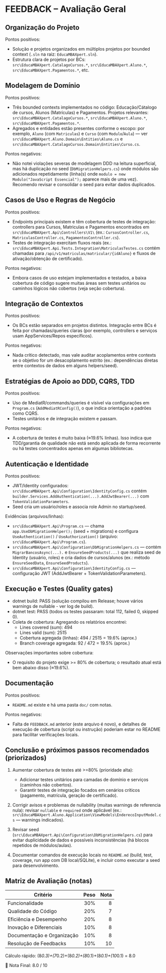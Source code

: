 # FEEDBACK – Avaliação Geral

## Organização do Projeto

Pontos positivos:
- Solução e projetos organizados em múltiplos projetos por bounded context (`.sln` na raiz: `EducaMBAXpert.sln`).
- Estrutura clara de projetos por BCs: `src\EducaMBAXpert.CatalagoCursos.*`, `src\EducaMBAXpert.Aluno.*`, `src\EducaMBAXpert.Pagamentos.*`, etc.

## Modelagem de Domínio

Pontos positivos:
- Três bounded contexts implementados no código: Educação/Cátalogo de cursos, Alunos (Matrículas) e Pagamentos. Projetos relevantes: `src\EducaMBAXpert.CatalagoCursos.*`, `src\EducaMBAXpert.Aluno.*`, `src\EducaMBAXpert.Pagamentos.*`.
- Agregados e entidades estão presentes conforme o escopo: por exemplo, `Aluno` (com `Matriculas`) e `Curso` (com `Modulo`/`Aula`) — ver `src\EducaMBAXpert.Aluno.Domain\Entities\Aluno.cs` e `src\EducaMBAXpert.CatalagoCursos.Domain\Entities\Curso.cs`.

Pontos negativos:
- Não notei violações severas de modelagem DDD na leitura superficial, mas há duplicação no seed (`DbMigrationHelpers.cs`) onde módulos são adicionados repetidamente (linha(s) onde `modulo = new Modulo("JavaScript Essencial");` aparece mais de uma vez). Recomendo revisar e consolidar o seed para evitar dados duplicados.

## Casos de Uso e Regras de Negócio

Pontos positivos:
- Endpoints principais existem e têm cobertura de testes de integração: controllers para Cursos, Matriculas e Pagamentos encontrados em `src\EducaMBAXpert.Api\Controllers\V1\` (ex.: `CursosController.cs`, `MatriculasController.cs`, `PagamentosController.cs`).
- Testes de integração exercitam fluxos reais (ex.: `src\EducaMBAXpert.Api.Tests.Integration\MatriculasTestes.cs` contém chamadas para `/api/v1/matriculas/matricular/{idAluno}` e fluxos de ativação/obtenção de certificado).

Pontos negativos:
- Embora casos de uso estejam implementados e testados, a baixa cobertura de código sugere muitas áreas sem testes unitários ou caminhos lógicos não cobertos (veja seção cobertura).

## Integração de Contextos

Pontos positivos:
- Os BCs estão separados em projetos distintos. Integração entre BCs é feita por chamadas/queries claras (por exemplo, controllers e serviços usam AppServices/Repos específicos).

Pontos negativos:
- Nada crítico detectado, mas vale auditar acoplamentos entre contexts se o objetivo for um desacoplamento estrito (ex.: dependências diretas entre contextos de dados em alguns helpers/seed).

## Estratégias de Apoio ao DDD, CQRS, TDD

Pontos positivos:
- Uso de MediatR/commands/queries é visível via configurações em `Program.cs` (`AddMediatRConfig()`), o que indica orientação a padrões como CQRS.
- Testes unitários e de integração existem e passam.

Pontos negativos:
- A cobertura de testes é muito baixa (≈19.6% linhas). Isso indica que TDD/garantia de qualidade não está sendo aplicada de forma recorrente ou há testes concentrados apenas em algumas bibliotecas.

## Autenticação e Identidade

Pontos positivos:
- JWT/Identity configurados: `src\EducaMBAXpert.Api\Configuration\IdentityConfig.cs` contém `builder.Services.AddAuthentication(...).AddJwtBearer(...)` com `TokenValidationParameters`.
- Seed cria um usuário/roles e associa role Admin no startup/seed.

Evidências (arquivos/linhas):
- `src\EducaMBAXpert.Api\Program.cs` — chama `app.UseDbMigrationHelper();` (seed + migrations) e configura `UseAuthentication()` / `UseAuthorization()` (arquivo: `src\EducaMBAXpert.Api\Program.cs`).
- `src\EducaMBAXpert.Api\Configuration\DbMigrationHelpers.cs` — contém `MigrarBancosAsync(...).` e `EnsureSeedProducts(...)` que realiza seed de Identity (usuário, roles) e cria dados de cursos/alunos (ex.: método `EnsureSeedData`, `EnsureSeedProducts`).
- `src\EducaMBAXpert.Api\Configuration\IdentityConfig.cs` — configuração JWT (AddJwtBearer + TokenValidationParameters).

## Execução e Testes (Quality gates)

- dotnet build: PASS (solução compilou em Release; houve vários warnings de nullable - ver log de build).
- dotnet test: PASS (todos os testes passaram: total 112, failed 0, skipped 0).
- Coleta de cobertura: Agregando os relatórios encontrei:
  - Lines covered (sum): 494
  - Lines valid (sum): 2515
  - Cobertura agregada (linhas): 494 / 2515 = 19.6% (aprox.)
  - Branch coverage agregada: 92 / 472 = 19.5% (aprox.)

Observações importantes sobre cobertura:
- O requisito do projeto exige >= 80% de cobertura; o resultado atual está bem abaixo disso (≈19.6%).

## Documentação

Pontos positivos:
- `README.md` existe e há uma pasta `doc/` com notas.

Pontos negativos:
- Falta de `FEEDBACK.md` anterior (este arquivo é novo), e detalhes de execução de cobertura (script ou instrução) poderiam estar no README para facilitar verificações locais.

## Conclusão e próximos passos recomendados (priorizados)

1. Aumentar cobertura de testes até >=80% (prioridade alta):
   - Adicionar testes unitários para camadas de domínio e serviços (caminhos não cobertos).
   - Garantir testes de integração focados em cenários críticos (pagamento, matrícula, geração de certificado).

2. Corrigir avisos e problemas de nullability (muitas warnings de referencia nula): revisar `nullable` e `required` onde aplicável (ex.: `src\EducaMBAXpert.Aluno.Application\ViewModels\EnderecoInputModel.cs` — warnings indicados).

3. Revisar seed (`src\EducaMBAXpert.Api\Configuration\DbMigrationHelpers.cs`) para evitar duplicidade de dados e possíveis inconsistências (há blocos repetidos de módulos/aulas).

4. Documentar comandos de execução locais no `README.md` (build, test, coverage, run app com DB local/SQLite), e incluir como executar a seed para desenvolvimento.

## Matriz de Avaliação (notas)

| Critério | Peso | Nota |
|---|---:|---:|
| Funcionalidade | 30% | 8 |
| Qualidade do Código | 20% | 7 |
| Eficiência e Desempenho | 20% | 8 |
| Inovação e Diferenciais | 10% | 8 |
| Documentação e Organização | 10% | 8 |
| Resolução de Feedbacks | 10% | 10 |

Cálculo rápido: (8*0.3)+(7*0.2)+(8*0.2)+(8*0.1)+(8*0.1)+(10*0.1) = 8.0

🎯 Nota Final: 8.0 / 10
